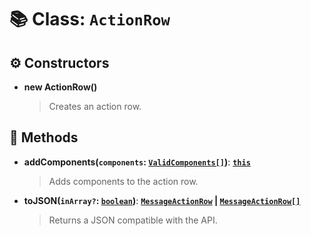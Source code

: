 # 📚 Class: `ActionRow`

## ⚙️ Constructors

- **new ActionRow()**
  > Creates an action row.

## 🔧 Methods

- **addComponents(`components`: [`ValidComponents[]`][ValidComponentsURL])**: **[`this`][ThisURL]**
  > Adds components to the action row.
- **toJSON(`inArray?`: [`boolean`][BooleanURL])**: **[`MessageActionRow`][MessageActionRowURL] | [`MessageActionRow[]`][MessageActionRowURL]**
  > Returns a JSON compatible with the API.

[ValidComponentsURL]: https://github.com/FancyStudioTeam/OceanicBuilders/blob/main/src/types.ts#L32
[BooleanURL]: https://developer.mozilla.org/en-US/docs/Web/JavaScript/Reference/Global_Objects/Boolean
[ThisURL]: https://developer.mozilla.org/en-US/docs/Web/JavaScript/Reference/Operators/this
[MessageActionRowURL]: https://docs.oceanic.ws/dev/interfaces/Types_Channels.MessageActionRow.html
